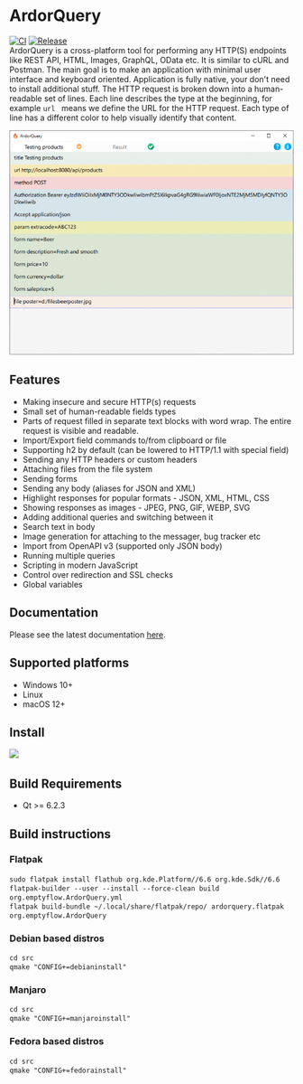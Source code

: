 # ArdorQuery
[![CI](https://github.com/trueromanus/ArdorQuery/actions/workflows/ci.yml/badge.svg)](https://github.com/trueromanus/ArdorQuery/actions/workflows/ci.yml)
[![Release](https://github.com/trueromanus/ArdorQuery/actions/workflows/BuildOnMac.yml/badge.svg)](https://github.com/trueromanus/ArdorQuery/actions/workflows/BuildOnMac.yml)  
ArdorQuery is a cross-platform tool for performing any HTTP(S) endpoints like REST API, HTML, Images, GraphQL, OData etc. It is similar to cURL and Postman. 
The main goal is to make an application with minimal user interface and keyboard oriented. Application is fully native, your don't need to install additional stuff. 
The HTTP request is broken down into a human-readable set of lines. Each line describes the type at the beginning, for example `url ` means we define the URL for the HTTP request.
Each type of line has a different color to help visually identify that content.
  
![Screenshoot](https://github.com/trueromanus/ArdorQuery/raw/main/src/screenshoot.png)
## Features
* Making insecure and secure HTTP(s) requests
* Small set of human-readable fields types
* Parts of request filled in separate text blocks with word wrap. The entire request is visible and readable.
* Import/Export field commands to/from clipboard or file
* Supporting h2 by default (can be lowered to HTTP/1.1 with special field)
* Sending any HTTP headers or custom headers
* Attaching files from the file system
* Sending forms
* Sending any body (aliases for JSON and XML)
* Highlight responses for popular formats - JSON, XML, HTML, CSS
* Showing responses as images - JPEG, PNG, GIF, WEBP, SVG
* Adding additional queries and switching between it
* Search text in body
* Image generation for attaching to the messager, bug tracker etc
* Import from OpenAPI v3 (supported only JSON body)
* Running multiple queries
* Scripting in modern JavaScript
* Control over redirection and SSL checks
* Global variables

## Documentation

Please see the latest documentation [here](https://trueromanus.github.io/ArdorQuery/).

## Supported platforms
* Windows 10+
* Linux
* macOS 12+

## Install
[<img src="https://dl.flathub.org/assets/badges/flathub-badge-en.png">](https://flathub.org/apps/org.emptyflow.ArdorQuery)

## Build Requirements
* Qt >= 6.2.3
## Build instructions
### Flatpak
```shell
sudo flatpak install flathub org.kde.Platform//6.6 org.kde.Sdk//6.6
flatpak-builder --user --install --force-clean build org.emptyflow.ArdorQuery.yml
flatpak build-bundle ~/.local/share/flatpak/repo/ ardorquery.flatpak org.emptyflow.ArdorQuery
```
### Debian based distros
```shell
cd src
qmake "CONFIG+=debianinstall"
```
### Manjaro
```shell
cd src
qmake "CONFIG+=manjaroinstall"
```
### Fedora based distros
```shell
cd src
qmake "CONFIG+=fedorainstall"
```
